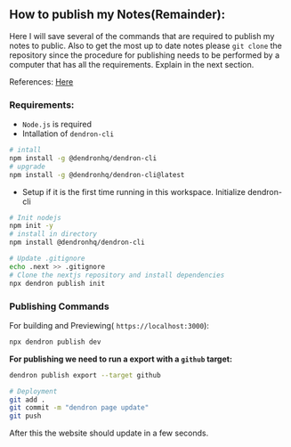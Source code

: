 

## How to publish my Notes(Remainder):

Here I will save several of the commands that are required to publish my notes to public. Also to get the most up to date notes please `git clone` the repository since the procedure for publishing needs to be performed by a computer that has all the requirements. Explain in the next section.

References: [Here](https://wiki.dendron.so/notes/23a1b942-99af-45c8-8116-4f4bb7dccd21/)

### Requirements:

* `Node.js` is required
* Intallation of `dendron-cli`

```bash
# intall
npm install -g @dendronhq/dendron-cli
# upgrade
npm install -g @dendronhq/dendron-cli@latest

```

* Setup if it is the first time running in this workspace. Initialize dendron-cli

```bash
# Init nodejs
npm init -y 
# install in directory
npm install @dendronhq/dendron-cli

# Update .gitignore
echo .next >> .gitignore
# Clone the nextjs repository and install dependencies
npx dendron publish init
```




### Publishing Commands

For building and Previewing( `https://localhost:3000`):

```bash
npx dendron publish dev
```

**For publishing we need to run a export with a `github` target:**

```bash
dendron publish export --target github

# Deployment
git add .
git commit -m "dendron page update"
git push
```

After this the website should update in a few seconds.